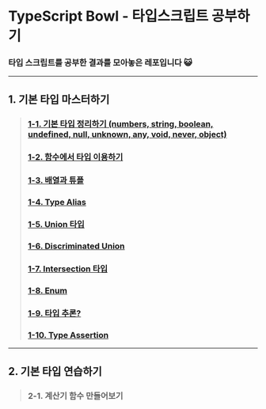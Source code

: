 # TypeScript Bowl - 타입스크립트 공부하기
### 타입 스크립트를 공부한 결과를 모아놓은 레포입니다 😺
* * *

## 1. 기본 타입 마스터하기
> ### <a href='https://github.com/kina94/TypeScript-Bowl/blob/main/01.%20%EA%B8%B0%EB%B3%B8%20%ED%83%80%EC%9E%85%20%EB%A7%88%EC%8A%A4%ED%84%B0%20%ED%95%98%EA%B8%B0/1-1-basic.ts'>  1-1. 기본 타입 정리하기 (numbers, string, boolean, undefined, null, unknown, any, void, never, object) </a>
> ### <a href="https://github.com/kina94/TypeScript-Bowl/blob/main/01.%20%EA%B8%B0%EB%B3%B8%20%ED%83%80%EC%9E%85%20%EB%A7%88%EC%8A%A4%ED%84%B0%20%ED%95%98%EA%B8%B0/1-2-function.ts"> 1-2. 함수에서 타입 이용하기</a>
> ### <a href="https://github.com/kina94/TypeScript-Bowl/blob/main/01.%20%EA%B8%B0%EB%B3%B8%20%ED%83%80%EC%9E%85%20%EB%A7%88%EC%8A%A4%ED%84%B0%20%ED%95%98%EA%B8%B0/1-3-array.ts"> 1-3. 배열과 튜플 </a>
> ### <a href="https://github.com/kina94/TypeScript-Bowl/blob/main/01.%20%EA%B8%B0%EB%B3%B8%20%ED%83%80%EC%9E%85%20%EB%A7%88%EC%8A%A4%ED%84%B0%20%ED%95%98%EA%B8%B0/1-4-alias.ts">1-4. Type Alias</a>
> ### <a href="https://github.com/kina94/TypeScript-Bowl/blob/main/01.%20%EA%B8%B0%EB%B3%B8%20%ED%83%80%EC%9E%85%20%EB%A7%88%EC%8A%A4%ED%84%B0%20%ED%95%98%EA%B8%B0/1-5-Union.ts">1-5. Union 타입</a>
> ### <a href="https://github.com/kina94/TypeScript-Bowl/blob/main/01.%20%EA%B8%B0%EB%B3%B8%20%ED%83%80%EC%9E%85%20%EB%A7%88%EC%8A%A4%ED%84%B0%20%ED%95%98%EA%B8%B0/1-6-discriminated.ts">1-6. Discriminated Union </a>
> ### <a href="https://github.com/kina94/TypeScript-Bowl/blob/main/01.%20%EA%B8%B0%EB%B3%B8%20%ED%83%80%EC%9E%85%20%EB%A7%88%EC%8A%A4%ED%84%B0%20%ED%95%98%EA%B8%B0/1-7-intersection.ts">1-7. Intersection 타입</a>
> ### <a href="https://github.com/kina94/TypeScript-Bowl/blob/main/01.%20%EA%B8%B0%EB%B3%B8%20%ED%83%80%EC%9E%85%20%EB%A7%88%EC%8A%A4%ED%84%B0%20%ED%95%98%EA%B8%B0/1-8-enum.ts">1-8. Enum</a>
> ### <a href="https://github.com/kina94/TypeScript-Bowl/blob/main/01.%20%EA%B8%B0%EB%B3%B8%20%ED%83%80%EC%9E%85%20%EB%A7%88%EC%8A%A4%ED%84%B0%20%ED%95%98%EA%B8%B0/1-9-inference.ts">1-9. 타입 추론?</a>
> ### <a href="https://github.com/kina94/TypeScript-Bowl/blob/main/01.%20%EA%B8%B0%EB%B3%B8%20%ED%83%80%EC%9E%85%20%EB%A7%88%EC%8A%A4%ED%84%B0%20%ED%95%98%EA%B8%B0/1-10-assertion.ts"> 1-10. Type Assertion</a>
* * *

## 2. 기본 타입 연습하기
> ### 2-1. 계산기 함수 만들어보기
